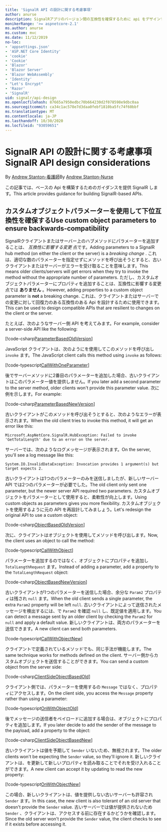```yaml
---
title: 'SignalR API の設計に関する考慮事項'
author: anurse
description: SignalRアプリのバージョン間の互換性を確保するために api をデザインする方法について説明します。
monikerRange: '>= aspnetcore-2.1'
ms.author: anurse
ms.custom: mvc
ms.date: 11/12/2019
no-loc:
- 'appsettings.json'
- 'ASP.NET Core Identity'
- 'cookie'
- 'Cookie'
- 'Blazor'
- 'Blazor Server'
- 'Blazor WebAssembly'
- 'Identity'
- "Let's Encrypt"
- 'Razor'
- 'SignalR'
uid: signalr/api-design
ms.openlocfilehash: 87665a7950edbc70b664230d2f078598e9dbc0aa
ms.sourcegitcommit: ca34c1ac578e7d3daa0febf1810ba5fc74f60bbf
ms.translationtype: MT
ms.contentlocale: ja-JP
ms.lasthandoff: 10/30/2020
ms.locfileid: "93059651"
---
```

# <a name="no-locsignalr-api-design-considerations"></a><span data-ttu-id="58021-103">SignalR API の設計に関する考慮事項</span><span class="sxs-lookup"><span data-stu-id="58021-103">SignalR API design considerations</span></span>

<span data-ttu-id="58021-104">By [Andrew Stanton-看護師](https://twitter.com/anurse)</span><span class="sxs-lookup"><span data-stu-id="58021-104">By [Andrew Stanton-Nurse](https://twitter.com/anurse)</span></span>

<span data-ttu-id="58021-105">この記事では、ベースの Api を構築するためのガイダンスを提供 SignalR します。</span><span class="sxs-lookup"><span data-stu-id="58021-105">This article provides guidance for building SignalR-based APIs.</span></span>

## <a name="use-custom-object-parameters-to-ensure-backwards-compatibility"></a><span data-ttu-id="58021-106">カスタムオブジェクトパラメーターを使用して下位互換性を確保する</span><span class="sxs-lookup"><span data-stu-id="58021-106">Use custom object parameters to ensure backwards-compatibility</span></span>

<span data-ttu-id="58021-107">SignalRクライアントまたはサーバー上のハブメソッドにパラメーターを追加することは、 *互換性に影響する変更* 点です。</span><span class="sxs-lookup"><span data-stu-id="58021-107">Adding parameters to a SignalR hub method (on either the client or the server) is a *breaking change* .</span></span> <span data-ttu-id="58021-108">これは、適切な数のパラメーターを指定せずにメソッドを呼び出そうとすると、古いクライアントまたはサーバーがエラーを受け取ることを意味します。</span><span class="sxs-lookup"><span data-stu-id="58021-108">This means older clients/servers will get errors when they try to invoke the method without the appropriate number of parameters.</span></span> <span data-ttu-id="58021-109">ただし、カスタムオブジェクトパラメーターにプロパティを追加することは、互換性に影響する変更点では **ありません** 。</span><span class="sxs-lookup"><span data-stu-id="58021-109">However, adding properties to a custom object parameter is **not** a breaking change.</span></span> <span data-ttu-id="58021-110">これは、クライアントまたはサーバーでの変更に対して回復力のある互換性のある Api を設計するために使用できます。</span><span class="sxs-lookup"><span data-stu-id="58021-110">This can be used to design compatible APIs that are resilient to changes on the client or the server.</span></span>

<span data-ttu-id="58021-111">たとえば、次のようなサーバー側 API を考えてみます。</span><span class="sxs-lookup"><span data-stu-id="58021-111">For example, consider a server-side API like the following:</span></span>

[!code-csharp[ParameterBasedOldVersion](api-design/sample/Samples.cs?name=ParameterBasedOldVersion)]

<span data-ttu-id="58021-112">JavaScript クライアントは、次のようにを使用してこのメソッドを呼び出し `invoke` ます。</span><span class="sxs-lookup"><span data-stu-id="58021-112">The JavaScript client calls this method using `invoke` as follows:</span></span>

[!code-typescript[CallWithOneParameter](api-design/sample/Samples.ts?name=CallWithOneParameter)]

<span data-ttu-id="58021-113">後でサーバーメソッドに2番目のパラメーターを追加した場合、古いクライアントはこのパラメーター値を提供しません。</span><span class="sxs-lookup"><span data-stu-id="58021-113">If you later add a second parameter to the server method, older clients won't provide this parameter value.</span></span> <span data-ttu-id="58021-114">次に例を示します。</span><span class="sxs-lookup"><span data-stu-id="58021-114">For example:</span></span>

[!code-csharp[ParameterBasedNewVersion](api-design/sample/Samples.cs?name=ParameterBasedNewVersion)]

<span data-ttu-id="58021-115">古いクライアントがこのメソッドを呼び出そうとすると、次のようなエラーが表示されます。</span><span class="sxs-lookup"><span data-stu-id="58021-115">When the old client tries to invoke this method, it will get an error like this:</span></span>

```
Microsoft.AspNetCore.SignalR.HubException: Failed to invoke 'GetTotalLength' due to an error on the server.
```

<span data-ttu-id="58021-116">サーバーでは、次のようなログメッセージが表示されます。</span><span class="sxs-lookup"><span data-stu-id="58021-116">On the server, you'll see a log message like this:</span></span>

```
System.IO.InvalidDataException: Invocation provides 1 argument(s) but target expects 2.
```

<span data-ttu-id="58021-117">古いクライアントは1つのパラメーターのみを送信しましたが、新しいサーバー API では2つのパラメーターが必要でした。</span><span class="sxs-lookup"><span data-stu-id="58021-117">The old client only sent one parameter, but the newer server API required two parameters.</span></span> <span data-ttu-id="58021-118">カスタムオブジェクトをパラメーターとして使用すると、柔軟性が向上します。</span><span class="sxs-lookup"><span data-stu-id="58021-118">Using custom objects as parameters gives you more flexibility.</span></span> <span data-ttu-id="58021-119">カスタムオブジェクトを使用するように元の API を再設計してみましょう。</span><span class="sxs-lookup"><span data-stu-id="58021-119">Let's redesign the original API to use a custom object:</span></span>

[!code-csharp[ObjectBasedOldVersion](api-design/sample/Samples.cs?name=ObjectBasedOldVersion)]

<span data-ttu-id="58021-120">次に、クライアントはオブジェクトを使用してメソッドを呼び出します。</span><span class="sxs-lookup"><span data-stu-id="58021-120">Now, the client uses an object to call the method:</span></span>

[!code-typescript[CallWithObject](api-design/sample/Samples.ts?name=CallWithObject)]

<span data-ttu-id="58021-121">パラメーターを追加するのではなく、オブジェクトにプロパティを追加し `TotalLengthRequest` ます。</span><span class="sxs-lookup"><span data-stu-id="58021-121">Instead of adding a parameter, add a property to the `TotalLengthRequest` object:</span></span>

[!code-csharp[ObjectBasedNewVersion](api-design/sample/Samples.cs?name=ObjectBasedNewVersion&highlight=4,9-13)]

<span data-ttu-id="58021-122">古いクライアントが1つのパラメーターを送信した場合、余分な `Param2` プロパティは残され `null` ます。</span><span class="sxs-lookup"><span data-stu-id="58021-122">When the old client sends a single parameter, the extra `Param2` property will be left `null`.</span></span> <span data-ttu-id="58021-123">古いクライアントによって送信されたメッセージを検出するには、で `Param2` を確認 `null` し、既定値を適用します。</span><span class="sxs-lookup"><span data-stu-id="58021-123">You can detect a message sent by an older client by checking the `Param2` for `null` and apply a default value.</span></span> <span data-ttu-id="58021-124">新しいクライアントは、両方のパラメーターを送信できます。</span><span class="sxs-lookup"><span data-stu-id="58021-124">A new client can send both parameters.</span></span>

[!code-typescript[CallWithObjectNew](api-design/sample/Samples.ts?name=CallWithObjectNew)]

<span data-ttu-id="58021-125">クライアントで定義されているメソッドでも、同じ手法が機能します。</span><span class="sxs-lookup"><span data-stu-id="58021-125">The same technique works for methods defined on the client.</span></span> <span data-ttu-id="58021-126">サーバー側からカスタムオブジェクトを送信することができます。</span><span class="sxs-lookup"><span data-stu-id="58021-126">You can send a custom object from the server side:</span></span>

[!code-csharp[ClientSideObjectBasedOld](api-design/sample/Samples.cs?name=ClientSideObjectBasedOld)]

<span data-ttu-id="58021-127">クライアント側では、パラメーターを使用するの `Message` ではなく、プロパティにアクセスします。</span><span class="sxs-lookup"><span data-stu-id="58021-127">On the client side, you access the `Message` property rather than using a parameter:</span></span>

[!code-typescript[OnWithObjectOld](api-design/sample/Samples.ts?name=OnWithObjectOld)]

<span data-ttu-id="58021-128">後でメッセージの送信者をペイロードに追加する場合は、オブジェクトにプロパティを追加します。</span><span class="sxs-lookup"><span data-stu-id="58021-128">If you later decide to add the sender of the message to the payload, add a property to the object:</span></span>

[!code-csharp[ClientSideObjectBasedNew](api-design/sample/Samples.cs?name=ClientSideObjectBasedNew&highlight=5)]

<span data-ttu-id="58021-129">古いクライアントは値を予期して `Sender` いないため、無視されます。</span><span class="sxs-lookup"><span data-stu-id="58021-129">The older clients won't be expecting the `Sender` value, so they'll ignore it.</span></span> <span data-ttu-id="58021-130">新しいクライアントは、を更新して新しいプロパティを読み取ることでそれを受け入れることができます。</span><span class="sxs-lookup"><span data-stu-id="58021-130">A new client can accept it by updating to read the new property:</span></span>

[!code-typescript[OnWithObjectNew](api-design/sample/Samples.ts?name=OnWithObjectNew&highlight=2-5)]

<span data-ttu-id="58021-131">この場合、新しいクライアントは、値を提供しない古いサーバーも許容され `Sender` ます。</span><span class="sxs-lookup"><span data-stu-id="58021-131">In this case, the new client is also tolerant of an old server that doesn't provide the `Sender` value.</span></span> <span data-ttu-id="58021-132">古いサーバーでは値が提供されないため `Sender` 、クライアントは、アクセスする前に存在するかどうかを確認します。</span><span class="sxs-lookup"><span data-stu-id="58021-132">Since the old server won't provide the `Sender` value, the client checks to see if it exists before accessing it.</span></span>
